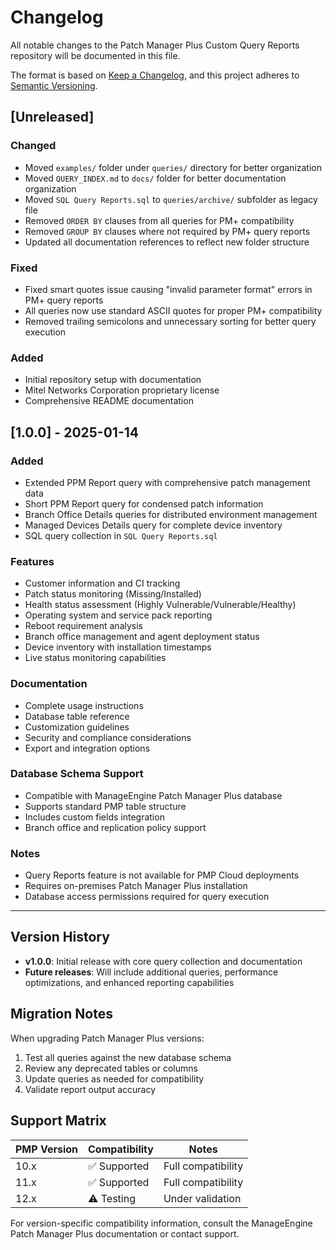 # Changelog

All notable changes to the Patch Manager Plus Custom Query Reports repository will be documented in this file.

The format is based on [Keep a Changelog](https://keepachangelog.com/en/1.0.0/),
and this project adheres to [Semantic Versioning](https://semver.org/spec/v2.0.0.html).

## [Unreleased]

### Changed
- Moved `examples/` folder under `queries/` directory for better organization
- Moved `QUERY_INDEX.md` to `docs/` folder for better documentation organization
- Moved `SQL Query Reports.sql` to `queries/archive/` subfolder as legacy file
- Removed `ORDER BY` clauses from all queries for PM+ compatibility
- Removed `GROUP BY` clauses where not required by PM+ query reports
- Updated all documentation references to reflect new folder structure

### Fixed
- Fixed smart quotes issue causing "invalid parameter format" errors in PM+ query reports
- All queries now use standard ASCII quotes for proper PM+ compatibility
- Removed trailing semicolons and unnecessary sorting for better query execution

### Added
- Initial repository setup with documentation
- Mitel Networks Corporation proprietary license
- Comprehensive README documentation

## [1.0.0] - 2025-01-14

### Added
- Extended PPM Report query with comprehensive patch management data
- Short PPM Report query for condensed patch information
- Branch Office Details queries for distributed environment management
- Managed Devices Details query for complete device inventory
- SQL query collection in `SQL Query Reports.sql`

### Features
- Customer information and CI tracking
- Patch status monitoring (Missing/Installed)
- Health status assessment (Highly Vulnerable/Vulnerable/Healthy)
- Operating system and service pack reporting
- Reboot requirement analysis
- Branch office management and agent deployment status
- Device inventory with installation timestamps
- Live status monitoring capabilities

### Documentation
- Complete usage instructions
- Database table reference
- Customization guidelines
- Security and compliance considerations
- Export and integration options

### Database Schema Support
- Compatible with ManageEngine Patch Manager Plus database
- Supports standard PMP table structure
- Includes custom fields integration
- Branch office and replication policy support

### Notes
- Query Reports feature is not available for PMP Cloud deployments
- Requires on-premises Patch Manager Plus installation
- Database access permissions required for query execution

---

## Version History

- **v1.0.0**: Initial release with core query collection and documentation
- **Future releases**: Will include additional queries, performance optimizations, and enhanced reporting capabilities

## Migration Notes

When upgrading Patch Manager Plus versions:
1. Test all queries against the new database schema
2. Review any deprecated tables or columns
3. Update queries as needed for compatibility
4. Validate report output accuracy

## Support Matrix

| PMP Version | Compatibility | Notes |
|-------------|---------------|-------|
| 10.x        | ✅ Supported  | Full compatibility |
| 11.x        | ✅ Supported  | Full compatibility |
| 12.x        | ⚠️ Testing    | Under validation |

For version-specific compatibility information, consult the ManageEngine Patch Manager Plus documentation or contact support.